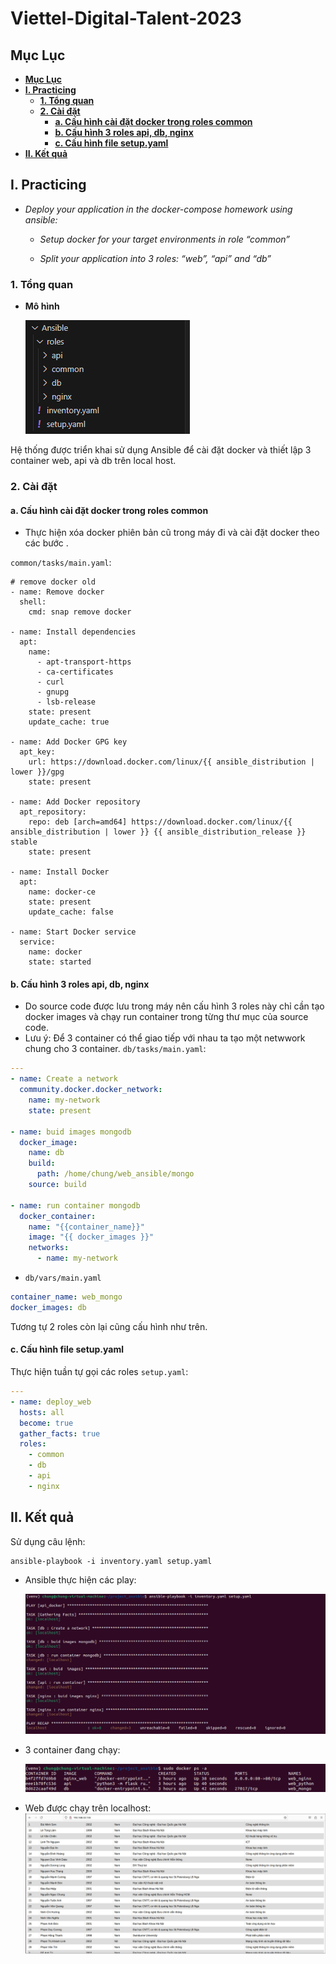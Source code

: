 # **Viettel-Digital-Talent-2023**

## **Mục Lục**

  - [**Mục Lục**](#mục-lục)
  - [**I. Practicing**](#i-practicing)
    - [**1. Tổng quan**](#1-tổng-quan)
    - [**2. Cài đặt**](#2-cài-đặt)
      - [**a. Cấu hình cài đặt docker trong roles common**](#a-Cấu-hình-cài-đặt-docker-trong-roles-common)
      - [**b. Cấu hình 3 roles api, db, nginx**](#b-Cấu-hình-3-roles-api,-db,-nginx)
      - [**c. Cấu hình file setup.yaml**](#c-Cấu-hình-file-setup.yaml)
  - [**II. Kết quả**](#ii-kết-quả)



## **I. Practicing**

- *Deploy your application in the docker-compose homework using ansible:*

  - *Setup docker for your target environments in role “common”*
  
  - *Split your application into 3 roles: “web”, “api” and “db”*
  

### **1. Tổng quan**

- **Mô hình**

  ![mohinh](Images/mohinh.jpg)

 Hệ thống được triển khai sử dụng Ansible để cài đặt docker và thiết lập 3 container web, api và db trên local host.


### **2. Cài đặt**

#### **a. Cấu hình cài đặt docker trong roles common**

- Thực hiện xóa docker phiên bản cũ trong máy đi và cài đặt docker theo các bước . 

`common/tasks/main.yaml`:

```
# remove docker old
- name: Remove docker
  shell: 
    cmd: snap remove docker

- name: Install dependencies
  apt:
    name:
      - apt-transport-https
      - ca-certificates
      - curl
      - gnupg
      - lsb-release
    state: present
    update_cache: true

- name: Add Docker GPG key
  apt_key:
    url: https://download.docker.com/linux/{{ ansible_distribution | lower }}/gpg
    state: present

- name: Add Docker repository
  apt_repository:
    repo: deb [arch=amd64] https://download.docker.com/linux/{{ ansible_distribution | lower }} {{ ansible_distribution_release }} stable
    state: present

- name: Install Docker
  apt:
    name: docker-ce
    state: present
    update_cache: false

- name: Start Docker service
  service:
    name: docker
    state: started

```

#### **b. Cấu hình 3 roles api, db, nginx**
- Do source code được lưu trong máy  nên cấu hình 3 roles này chỉ cần tạo docker images và chạy  run container trong từng thư mục của source code. 
- Lưu ý: Để 3 container có thể giao tiếp với nhau ta tạo một netwwork chung cho 3 container.
`db/tasks/main.yaml`:
```yaml
---
- name: Create a network
  community.docker.docker_network:
    name: my-network
    state: present

- name: buid images mongodb
  docker_image:
    name: db
    build: 
      path: /home/chung/web_ansible/mongo
    source: build

- name: run container mongodb
  docker_container:
    name: "{{container_name}}"
    image: "{{ docker_images }}"
    networks:
      - name: my-network

```

- `db/vars/main.yaml`

```yaml
container_name: web_mongo
docker_images: db
```
Tương tự 2 roles còn lại cũng cấu hình như trên.

#### **c. Cấu hình file setup.yaml**
Thực hiện tuần tự gọi các roles
`setup.yaml`:
```yaml
---
- name: deploy_web
  hosts: all
  become: true
  gather_facts: true
  roles:
    - common
    - db
    - api
    - nginx
```

## **II. Kết quả**
 Sử dụng câu lệnh:
 ```
 ansible-playbook -i inventory.yaml setup.yaml 

```

- Ansible thực hiện các play:

  ![image-base](Images/play.jpg)

- 3 container đang chạy: 

  ![build-base](Images/ps.jpg)

- Web được chạy trên localhost:
  ![run](Images/kq3.jpg)


